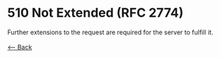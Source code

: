 # 510 Not Extended (RFC 2774)

Further extensions to the request are required for the server to fulfill it.
<br />
<br />
[<-- Back](../../http_codes.md)